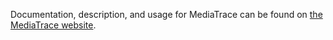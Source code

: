 Documentation, description, and usage for MediaTrace can be found on [the MediaTrace website](https://mediaarea.net/MediaTrace).